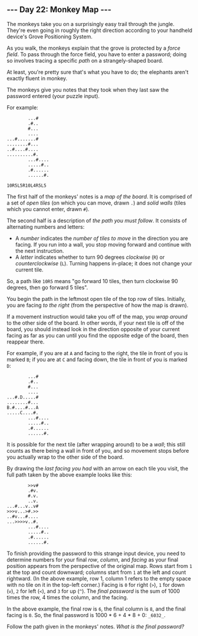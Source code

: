 ﻿
## --- Day 22: Monkey Map ---

The monkeys take you on a surprisingly easy trail through the jungle. They're even going in roughly the right direction according to your handheld device's Grove Positioning System.

As you walk, the monkeys explain that the grove is protected by a  _force field_. To pass through the force field, you have to enter a password; doing so involves tracing a specific  _path_  on a strangely-shaped board.

At least, you're pretty sure that's what you have to do; the elephants aren't exactly fluent in monkey.

The monkeys give you notes that they took when they last saw the password entered (your puzzle input).

For example:

```
        ...#
        .#..
        #...
        ....
...#.......#
........#...
..#....#....
..........#.
        ...#....
        .....#..
        .#......
        ......#.

10R5L5R10L4R5L5

```

The first half of the monkeys' notes is a  _map of the board_. It is comprised of a set of  _open tiles_  (on which you can move, drawn  `.`) and  _solid walls_  (tiles which you cannot enter, drawn  `#`).

The second half is a description of  _the path you must follow_. It consists of alternating numbers and letters:

-   A  _number_  indicates the  _number of tiles to move_  in the direction you are facing. If you run into a wall, you stop moving forward and continue with the next instruction.
-   A  _letter_  indicates whether to turn 90 degrees  _clockwise_  (`R`) or  _counterclockwise_  (`L`). Turning happens in-place; it does not change your current tile.

So, a path like  `10R5`  means "go forward 10 tiles, then turn clockwise 90 degrees, then go forward 5 tiles".

You begin the path in the leftmost open tile of the top row of tiles. Initially, you are facing  _to the right_  (from the perspective of how the map is drawn).

If a movement instruction would take you off of the map, you  _wrap around_  to the other side of the board. In other words, if your next tile is off of the board, you should instead look in the direction opposite of your current facing as far as you can until you find the opposite edge of the board, then reappear there.

For example, if you are at  `A`  and facing to the right, the tile in front of you is marked  `B`; if you are at  `C`  and facing down, the tile in front of you is marked  `D`:

```
        ...#
        .#..
        #...
        ....
...#.D.....#
........#...
B.#....#...A
.....C....#.
        ...#....
        .....#..
        .#......
        ......#.

```

It is possible for the next tile (after wrapping around) to be a  _wall_; this still counts as there being a wall in front of you, and so movement stops before you actually wrap to the other side of the board.

By drawing the  _last facing you had_  with an arrow on each tile you visit, the full path taken by the above example looks like this:

```
        >>v#    
        .#v.    
        #.v.    
        ..v.    
...#...v..v#    
>>>v...>#.>>    
..#v...#....    
...>>>>v..#.    
        ...#....
        .....#..
        .#......
        ......#.

```

To finish providing the password to this strange input device, you need to determine numbers for your final  _row_,  _column_, and  _facing_  as your final position appears from the perspective of the original map. Rows start from  `1`  at the top and count downward; columns start from  `1`  at the left and count rightward. (In the above example, row 1, column 1 refers to the empty space with no tile on it in the top-left corner.) Facing is  `0`  for right (`>`),  `1`  for down (`v`),  `2`  for left (`<`), and  `3`  for up (`^`). The  _final password_  is the sum of 1000 times the row, 4 times the column, and the facing.

In the above example, the final row is  `6`, the final column is  `8`, and the final facing is  `0`. So, the final password is 1000 * 6 + 4 * 8 + 0:  `_6032_`.

Follow the path given in the monkeys' notes.  _What is the final password?_
